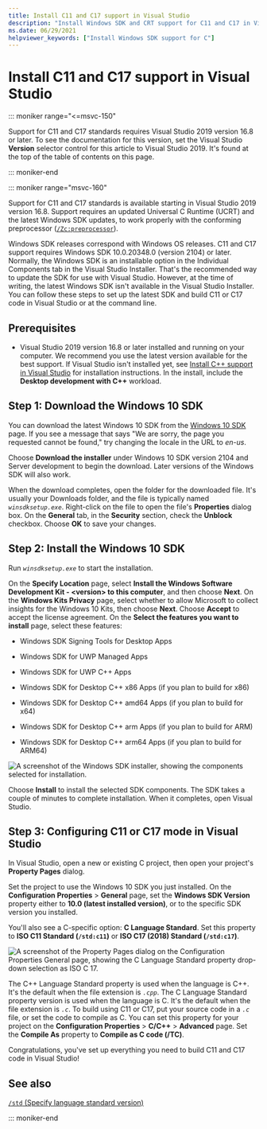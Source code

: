 ```yaml
---
title: Install C11 and C17 support in Visual Studio
description: "Install Windows SDK and CRT support for C11 and C17 in Visual Studio"
ms.date: 06/29/2021
helpviewer_keywords: ["Install Windows SDK support for C"]
---
```

# Install C11 and C17 support in Visual Studio

::: moniker range="<=msvc-150"

Support for C11 and C17 standards requires Visual Studio 2019 version 16.8 or later. To see the documentation for this version, set the Visual Studio **Version** selector control for this article to Visual Studio 2019. It's found at the top of the table of contents on this page.

::: moniker-end

::: moniker range="msvc-160"

Support for C11 and C17 standards is available starting in Visual Studio 2019 version 16.8. Support requires an updated Universal C Runtime (UCRT) and the latest Windows SDK updates, to work properly with the conforming preprocessor ([`/Zc:preprocessor`](../build/reference/zc-preprocessor.md)).

Windows SDK releases correspond with Windows OS releases. C11 and C17 support requires Windows SDK 10.0.20348.0 (version 2104) or later. Normally, the Windows SDK is an installable option in the Individual Components tab in the Visual Studio Installer. That's the recommended way to update the SDK for use with Visual Studio. However, at the time of writing, the latest Windows SDK isn't available in the Visual Studio Installer. You can follow these steps to set up the latest SDK and build C11 or C17 code in Visual Studio or at the command line.

## Prerequisites

- Visual Studio 2019 version 16.8 or later installed and running on your computer. We recommend you use the latest version available for the best support. If Visual Studio isn't installed yet, see [Install C++ support in Visual Studio](../build/vscpp-step-0-installation.md) for installation instructions. In the install, include the **Desktop development with C++** workload.

## Step 1: Download the Windows 10 SDK

You can download the latest Windows 10 SDK from the [Windows 10 SDK](https://developer.microsoft.com/windows/downloads/windows-10-sdk/) page. If you see a message that says "We are sorry, the page you requested cannot be found," try changing the locale in the URL to *en-us*.

Choose **Download the installer** under Windows 10 SDK version 2104 and Server development to begin the download. Later versions of the Windows SDK will also work.

When the download completes, open the folder for the downloaded file. It's usually your Downloads folder, and the file is typically named *`winsdksetup.exe`*. Right-click on the file to open the file's **Properties** dialog box. On the **General** tab, in the **Security** section, check the **Unblock** checkbox. Choose **OK** to save your changes.

## Step 2: Install the Windows 10 SDK

Run *`winsdksetup.exe`* to start the installation.

On the **Specify Location** page, select **Install the Windows Software Development Kit - \<version> to this computer**, and then choose **Next**. On the **Windows Kits Privacy** page, select whether to allow Microsoft to collect insights for the Windows 10 Kits, then choose **Next**. Choose **Accept** to accept the license agreement. On the **Select the features you want to install** page, select these features:  

- Windows SDK Signing Tools for Desktop Apps

- Windows SDK for UWP Managed Apps

- Windows SDK for UWP C++ Apps

- Windows SDK for Desktop C++ x86 Apps (if you plan to build for x86)

- Windows SDK for Desktop C++ amd64 Apps (if you plan to build for x64)

- Windows SDK for Desktop C++ arm Apps (if you plan to build for ARM)

- Windows SDK for Desktop C++ arm64 Apps (if you plan to build for ARM64)

![A screenshot of the Windows SDK installer, showing the components selected for installation.](media/c11-7-windows-sdk-installer-select-features.png)

Choose **Install** to install the selected SDK components. The SDK takes a couple of minutes to complete installation. When it completes, open Visual Studio.

## Step 3: Configuring C11 or C17 mode in Visual Studio

In Visual Studio, open a new or existing C project, then open your project's **Property Pages** dialog.

Set the project to use the Windows 10 SDK you just installed. On the **Configuration Properties** > **General** page, set the **Windows SDK Version** property either to **10.0 (latest installed version)**, or to the specific SDK version you installed.

You'll also see a C-specific option: **C Language Standard**. Set this property to **ISO C11 Standard (`/std:c11`)** or **ISO C17 (2018) Standard (`/std:c17`)**.  

![A screenshot of the Property Pages dialog on the Configuration Properties General page, showing the C Language Standard property drop-down selection as ISO C 17.](media/c11-9-project-property-page-c-language-standard.png)

The C++ Language Standard property is used when the language is C++. It's the default when the file extension is *`.cpp`*. The C Language Standard property version is used when the language is C. It's the default when the file extension is *`.c`*. To build using C11 or C17, put your source code in a *`.c`* file, or set the code to compile as C. You can set this property for your project on the **Configuration Properties** > **C/C++** > **Advanced** page. Set the **Compile As** property to **Compile as C code (/TC)**.

Congratulations, you've set up everything you need to build C11 and C17 code in Visual Studio!

## See also

[`/std` (Specify language standard version)](../build/reference/std-specify-language-standard-version.md)

::: moniker-end
